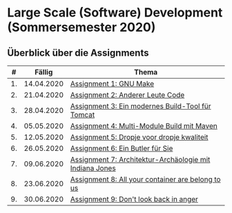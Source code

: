 # Large Scale (Software) Development (Sommersemester 2020)

## Überblick über die Assignments
| # | Fällig | Thema |
|---|--------|-------|
| 1. | 14.04.2020 | [Assignment 1: GNU Make](01_gnumake/readme.md) |
| 2. | 21.04.2020 | [Assignment 2: Anderer Leute Code](02_tomcat/readme.md) |
| 3. | 28.04.2020 | [Assignment 3: Ein modernes Build-Tool für Tomcat](03_maven/readme.md) |
| 4. | 05.05.2020 | [Assignment 4: Multi-Module Build mit Maven](04_multimodule/readme.md) |
| 5. | 12.05.2020 | [Assignment 5: Dropje voor dropje kwaliteit](05_tests/readme.md) |
| 6. | 26.05.2020 | [Assignment 6: Ein Butler für Sie](06_jenkins/readme.md) |
| 7. | 09.06.2020 | [Assignment 7: Architektur-Archäologie mit Indiana Jones](07_archaeologie/readme.md) |
| 8. | 23.06.2020 | [Assignment 8: All your container are belong to us](08_docker/readme.md) |
| 9. | 30.06.2020 | [Assignment 9: Don't look back in anger](09_reflection/readme.md) |

